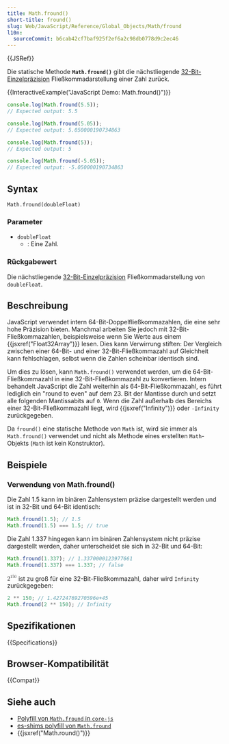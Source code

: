 ```yaml
---
title: Math.fround()
short-title: fround()
slug: Web/JavaScript/Reference/Global_Objects/Math/fround
l10n:
  sourceCommit: b6cab42cf7baf925f2ef6a2c98db0778d9c2ec46
---
```


{{JSRef}}

Die statische Methode **`Math.fround()`** gibt die nächstliegende [32-Bit-Einzelpräzision](https://en.wikipedia.org/wiki/Single-precision_floating-point_format) Fließkommadarstellung einer Zahl zurück.

{{InteractiveExample("JavaScript Demo: Math.fround()")}}

```js interactive-example
console.log(Math.fround(5.5));
// Expected output: 5.5

console.log(Math.fround(5.05));
// Expected output: 5.050000190734863

console.log(Math.fround(5));
// Expected output: 5

console.log(Math.fround(-5.05));
// Expected output: -5.050000190734863
```

## Syntax

```js-nolint
Math.fround(doubleFloat)
```

### Parameter

- `doubleFloat`
  - : Eine Zahl.

### Rückgabewert

Die nächstliegende [32-Bit-Einzelpräzision](https://en.wikipedia.org/wiki/Single-precision_floating-point_format) Fließkommadarstellung von `doubleFloat`.

## Beschreibung

JavaScript verwendet intern 64-Bit-Doppelfließkommazahlen, die eine sehr hohe Präzision bieten. Manchmal arbeiten Sie jedoch mit 32-Bit-Fließkommazahlen, beispielsweise wenn Sie Werte aus einem {{jsxref("Float32Array")}} lesen. Dies kann Verwirrung stiften: Der Vergleich zwischen einer 64-Bit- und einer 32-Bit-Fließkommazahl auf Gleichheit kann fehlschlagen, selbst wenn die Zahlen scheinbar identisch sind.

Um dies zu lösen, kann `Math.fround()` verwendet werden, um die 64-Bit-Fließkommazahl in eine 32-Bit-Fließkommazahl zu konvertieren. Intern behandelt JavaScript die Zahl weiterhin als 64-Bit-Fließkommazahl, es führt lediglich ein "round to even" auf dem 23. Bit der Mantisse durch und setzt alle folgenden Mantissabits auf `0`. Wenn die Zahl außerhalb des Bereichs einer 32-Bit-Fließkommazahl liegt, wird {{jsxref("Infinity")}} oder `-Infinity` zurückgegeben.

Da `fround()` eine statische Methode von `Math` ist, wird sie immer als `Math.fround()` verwendet und nicht als Methode eines erstellten `Math`-Objekts (`Math` ist kein Konstruktor).

## Beispiele

### Verwendung von Math.fround()

Die Zahl 1.5 kann im binären Zahlensystem präzise dargestellt werden und ist in 32-Bit und 64-Bit identisch:

```js
Math.fround(1.5); // 1.5
Math.fround(1.5) === 1.5; // true
```

Die Zahl 1.337 hingegen kann im binären Zahlensystem nicht präzise dargestellt werden, daher unterscheidet sie sich in 32-Bit und 64-Bit:

```js
Math.fround(1.337); // 1.3370000123977661
Math.fround(1.337) === 1.337; // false
```

<math><semantics><msup><mn>2</mn><mn>150</mn></msup><annotation encoding="TeX">2^150</annotation></semantics></math> ist zu groß für eine 32-Bit-Fließkommazahl, daher wird `Infinity` zurückgegeben:

```js
2 ** 150; // 1.42724769270596e+45
Math.fround(2 ** 150); // Infinity
```

## Spezifikationen

{{Specifications}}

## Browser-Kompatibilität

{{Compat}}

## Siehe auch

- [Polyfill von `Math.fround` in `core-js`](https://github.com/zloirock/core-js#ecmascript-math)
- [es-shims polyfill von `Math.fround`](https://www.npmjs.com/package/math.fround)
- {{jsxref("Math.round()")}}

